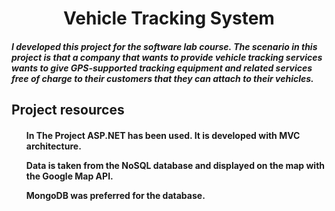 <h1 align="center" fill="#1d334a">Vehicle Tracking System</h1>
<h5>I developed this project for the software lab course. The scenario in this project is that a company that wants to provide vehicle tracking services wants to give GPS-supported tracking equipment and related services free of charge to their customers that they can attach to their vehicles.</h5>

<h2>Project resources</h2>
<h4>
  <ul>In The Project ASP.NET has been used. It is developed with MVC architecture.</ul>
  <ul>Data is taken from the NoSQL database and displayed on the map with the Google Map API.</ul>
  <ul>MongoDB was preferred for the database.</ul>
</h4>
